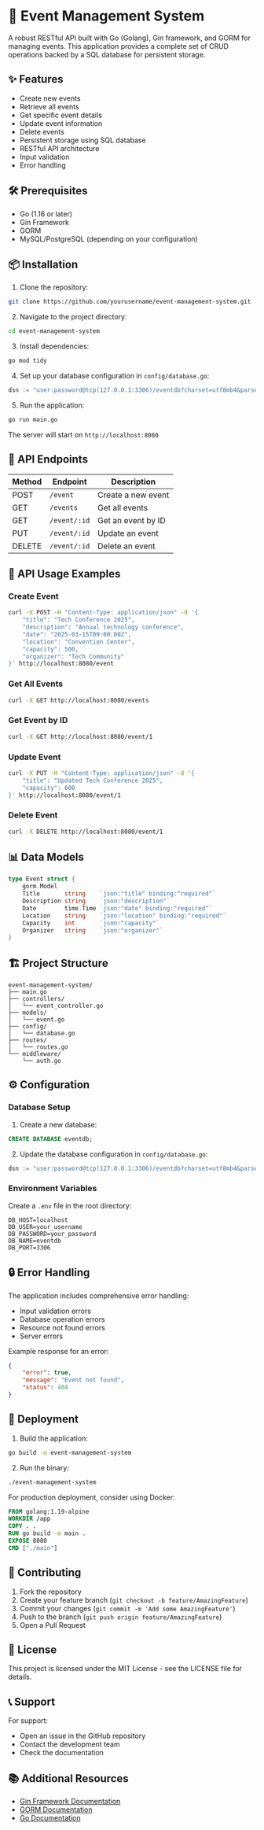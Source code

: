 # 📅 Event Management System

A robust RESTful API built with Go (Golang), Gin framework, and GORM for managing events. This application provides a complete set of CRUD operations backed by a SQL database for persistent storage.

## ✨ Features

- Create new events
- Retrieve all events
- Get specific event details
- Update event information
- Delete events
- Persistent storage using SQL database
- RESTful API architecture
- Input validation
- Error handling

## 🛠️ Prerequisites

- Go (1.16 or later)
- Gin Framework
- GORM
- MySQL/PostgreSQL (depending on your configuration)

## 📦 Installation

1. Clone the repository:
```bash
git clone https://github.com/yourusername/event-management-system.git
```

2. Navigate to the project directory:
```bash
cd event-management-system
```

3. Install dependencies:
```bash
go mod tidy
```

4. Set up your database configuration in `config/database.go`:
```go
dsn := "user:password@tcp(127.0.0.1:3306)/eventdb?charset=utf8mb4&parseTime=True&loc=Local"
```

5. Run the application:
```bash
go run main.go
```

The server will start on `http://localhost:8080`

## 🔄 API Endpoints

| Method | Endpoint | Description |
|--------|----------|-------------|
| POST | `/event` | Create a new event |
| GET | `/events` | Get all events |
| GET | `/event/:id` | Get an event by ID |
| PUT | `/event/:id` | Update an event |
| DELETE | `/event/:id` | Delete an event |

## 📝 API Usage Examples

### Create Event
```bash
curl -X POST -H "Content-Type: application/json" -d '{
    "title": "Tech Conference 2025",
    "description": "Annual technology conference",
    "date": "2025-03-15T09:00:00Z",
    "location": "Convention Center",
    "capacity": 500,
    "organizer": "Tech Community"
}' http://localhost:8080/event
```

### Get All Events
```bash
curl -X GET http://localhost:8080/events
```

### Get Event by ID
```bash
curl -X GET http://localhost:8080/event/1
```

### Update Event
```bash
curl -X PUT -H "Content-Type: application/json" -d '{
    "title": "Updated Tech Conference 2025",
    "capacity": 600
}' http://localhost:8080/event/1
```

### Delete Event
```bash
curl -X DELETE http://localhost:8080/event/1
```

## 📊 Data Models

```go
type Event struct {
    gorm.Model
    Title       string    `json:"title" binding:"required"`
    Description string    `json:"description"`
    Date        time.Time `json:"date" binding:"required"`
    Location    string    `json:"location" binding:"required"`
    Capacity    int       `json:"capacity"`
    Organizer   string    `json:"organizer"`
}
```

## 🏗️ Project Structure

```
event-management-system/
├── main.go
├── controllers/
│   └── event_controller.go
├── models/
│   └── event.go
├── config/
│   └── database.go
├── routes/
│   └── routes.go
└── middleware/
    └── auth.go
```

## ⚙️ Configuration

### Database Setup

1. Create a new database:
```sql
CREATE DATABASE eventdb;
```

2. Update the database configuration in `config/database.go`:
```go
dsn := "user:password@tcp(127.0.0.1:3306)/eventdb?charset=utf8mb4&parseTime=True&loc=Local"
```

### Environment Variables

Create a `.env` file in the root directory:
```env
DB_HOST=localhost
DB_USER=your_username
DB_PASSWORD=your_password
DB_NAME=eventdb
DB_PORT=3306
```

## 🔒 Error Handling

The application includes comprehensive error handling:
- Input validation errors
- Database operation errors
- Resource not found errors
- Server errors

Example response for an error:
```json
{
    "error": true,
    "message": "Event not found",
    "status": 404
}
```

## 🚀 Deployment

1. Build the application:
```bash
go build -o event-management-system
```

2. Run the binary:
```bash
./event-management-system
```

For production deployment, consider using Docker:
```dockerfile
FROM golang:1.19-alpine
WORKDIR /app
COPY . .
RUN go build -o main .
EXPOSE 8080
CMD ["./main"]
```

## 🤝 Contributing

1. Fork the repository
2. Create your feature branch (`git checkout -b feature/AmazingFeature`)
3. Commit your changes (`git commit -m 'Add some AmazingFeature'`)
4. Push to the branch (`git push origin feature/AmazingFeature`)
5. Open a Pull Request

## 📄 License

This project is licensed under the MIT License - see the LICENSE file for details.

## 📞 Support

For support:
- Open an issue in the GitHub repository
- Contact the development team
- Check the documentation

## 📚 Additional Resources

- [Gin Framework Documentation](https://gin-gonic.com/docs/)
- [GORM Documentation](https://gorm.io/docs/)
- [Go Documentation](https://golang.org/doc/)
